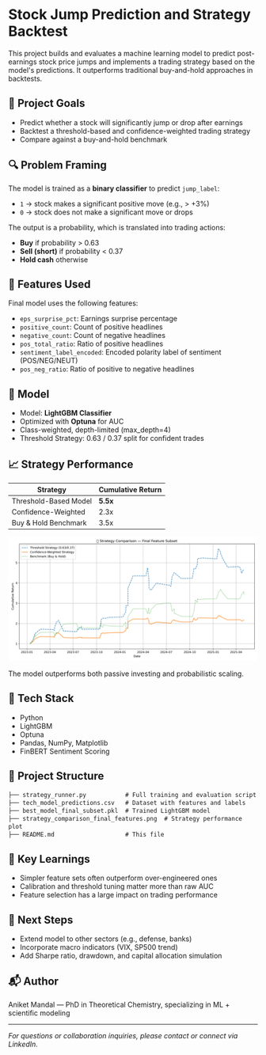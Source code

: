 # Stock Jump Prediction and Strategy Backtest

This project builds and evaluates a machine learning model to predict post-earnings stock price jumps and implements a trading strategy based on the model's predictions. It outperforms traditional buy-and-hold approaches in backtests.

## 🚀 Project Goals

* Predict whether a stock will significantly jump or drop after earnings
* Backtest a threshold-based and confidence-weighted trading strategy
* Compare against a buy-and-hold benchmark

## 🔍 Problem Framing

The model is trained as a **binary classifier** to predict `jump_label`:

* `1` → stock makes a significant positive move (e.g., > +3%)
* `0` → stock does not make a significant move or drops

The output is a probability, which is translated into trading actions:

* **Buy** if probability > 0.63
* **Sell (short)** if probability < 0.37
* **Hold cash** otherwise

## 🧠 Features Used

Final model uses the following features:

* `eps_surprise_pct`: Earnings surprise percentage
* `positive_count`: Count of positive headlines
* `negative_count`: Count of negative headlines 
* `pos_total_ratio`: Ratio of positive headlines
* `sentiment_label_encoded`: Encoded polarity label of sentiment (POS/NEG/NEUT)
* `pos_neg_ratio`: Ratio of positive to negative headlines

## 🧪 Model

* Model: **LightGBM Classifier**
* Optimized with **Optuna** for AUC
* Class-weighted, depth-limited (max\_depth=4)
* Threshold Strategy: 0.63 / 0.37 split for confident trades

## 📈 Strategy Performance

| Strategy              | Cumulative Return |
| --------------------- | ----------------- |
| Threshold-Based Model | **5.5x**          |
| Confidence-Weighted   | 2.3x              |
| Buy & Hold Benchmark  | 3.5x              |

![Strategy Comparison](strategy_comparison_final_features.png)

The model outperforms both passive investing and probabilistic scaling.

## 🧰 Tech Stack

* Python
* LightGBM
* Optuna
* Pandas, NumPy, Matplotlib
* FinBERT Sentiment Scoring

## 📂 Project Structure

```
├── strategy_runner.py           # Full training and evaluation script
├── tech_model_predictions.csv   # Dataset with features and labels
├── best_model_final_subset.pkl  # Trained LightGBM model
├── strategy_comparison_final_features.png  # Strategy performance plot
├── README.md                    # This file
```

## 🧠 Key Learnings

* Simpler feature sets often outperform over-engineered ones
* Calibration and threshold tuning matter more than raw AUC
* Feature selection has a large impact on trading performance

## 🔄 Next Steps

* Extend model to other sectors (e.g., defense, banks)
* Incorporate macro indicators (VIX, SP500 trend)
* Add Sharpe ratio, drawdown, and capital allocation simulation

## 📬 Author

Aniket Mandal — PhD in Theoretical Chemistry, specializing in ML + scientific modeling

---

*For questions or collaboration inquiries, please contact or connect via LinkedIn.*

